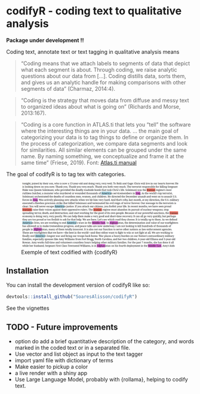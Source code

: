 
<!-- README.md is generated from README.Rmd. Please edit that file -->

# codifyR - coding text to qualitative analysis

<!-- badges: start -->
<!-- badges: end -->

**Package under development !!**

Coding text, annotate text or text tagging in qualitative analysis means

> “Coding means that we attach labels to segments of data that depict
> what each segment is about. Through coding, we raise analytic
> questions about our data from \[…\]. Coding distills data, sorts them,
> and gives us an analytic handle for making comparisons with other
> segments of data” (Charmaz, 2014:4).

> “Coding is the strategy that moves data from diffuse and messy text to
> organized ideas about what is going on” (Richards and Morse,
> 2013:167).

> “Coding is a core function in ATLAS.ti that lets you “tell” the
> software where the interesting things are in your data. … the main
> goal of categorizing your data is to tag things to define or organize
> them. In the process of categorization, we compare data segments and
> look for similarities. All similar elements can be grouped under the
> same name. By naming something, we conceptualize and frame it at the
> same time” (Friese, 2019). Font: [Atlas.ti
> manual](https://doc.atlasti.com/QuicktourWin.v9/Codes/CodingData.html)

The goal of codifyR is to tag tex with categories.

<figure>
<img src="./vignettes/sotu_trump_ex2.png"
alt="Exemple of text codified with {codifyR}" />
<figcaption aria-hidden="true">Exemple of text codified with
{codifyR}</figcaption>
</figure>

## Installation

You can install the development version of codifyR like so:

``` r
devtools::install_github("SoaresAlisson/codifyR")
```

See the vignettes

## TODO - Future improvements

- option do add a brief quantitative description of the category, and
  words marked in the coded text or in a separated file.
- Use vector and list object as input to the text tagger
- import yaml file with dictionary of terms
- Make easier to pickup a color
- a live render with a shiny app
- Use Large Language Model, probably with {rollama}, helping to codify
  text.
